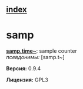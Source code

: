 [index](index.html) 
---

# samp




[**samp.time~**](samp.time~.html): sample counter <br>
_псевдонимы:_ [samp.t~]



**Версия:** 0.9.4

**Лицензия:** GPL3
